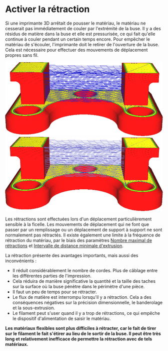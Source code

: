 Activer la rétraction
===

Si une imprimante 3D arrêtait de pousser le matériau, le matériau ne cesserait pas immédiatement de couler par l'extrémité de la buse. Il y a des résidus de matière dans la buse et elle est pressurisée, ce qui fait qu'elle continue à couler pendant un certain temps encore. Pour empêcher le matériau de s'écouler, l'imprimante doit le retirer de l'ouverture de la buse. Cela est nécessaire pour effectuer des mouvements de déplacement propres sans fil.

![Rétractations désactivées](../../../articles/images/retraction_enable_disabled.png)
![Les mouvements de déplacement rétractés apparaissent en bleu plus clair](../../../articles/images/retraction_enable_enabled.png)

Les rétractions sont effectuées lors d'un déplacement particulièrement sensible à la ficelle. Les mouvements de déplacement qui ne font que passer par un remplissage ou un déplacement de support à support ne sont normalement pas rétractés. Il existe également une limite à la fréquence de rétraction du matériau, par le biais des paramètres [Nombre maximal de rétractions](retraction_count_max.md) et [Intervalle de distance minimale d'extrusion](retraction_extrusion_window.md).

La rétraction présente des avantages importants, mais aussi des inconvénients :
* Il réduit considérablement le nombre de cordes. Plus de câblage entre les différentes parties de l'impression.
* Cela réduira de manière significative la quantité et la taille des taches sur la surface où la buse pénètre dans le périmètre d'une pièce.
* Il faut un peu de temps pour se rétracter.
* Le flux de matière est interrompu lorsqu'il y a rétraction. Cela a des conséquences négatives sur la précision dimensionnelle, le banderolage et la sous-extrusion.
* Le filament peut s'user quand il y a trop de rétractions, ce qui empêche le dispositif d'alimentation de saisir le matériau.

**Les matériaux flexibles sont plus difficiles à rétracter, car le fait de tirer sur le filament le fait s'étirer au lieu de le sortir de la buse. Il peut être très long et relativement inefficace de permettre la rétraction avec de tels matériaux.**


